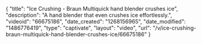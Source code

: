 {
    "title": "Ice Crushing - Braun Multiquick hand blender crushes ice",
    "description": "A hand blender that even crushes ice effortlessly.",
    "videoid": "66675186",
    "date_created": "1268156965",
    "date_modified": "1486776419",
    "type": "captivate",
    "layout": "video",
    "url": "\/v\/ice-crushing-braun-multiquick-hand-blender-crushes-ice\/66675186"
}